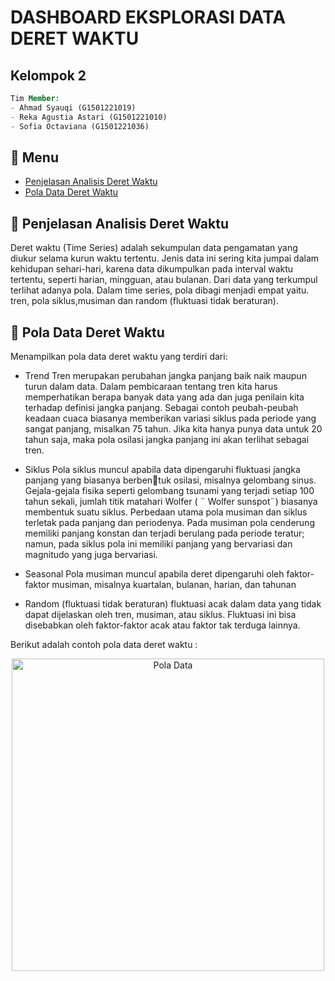 # DASHBOARD EKSPLORASI DATA DERET WAKTU

## Kelompok 2
```sql
Tim Member:
- Ahmad Syauqi (G1501221019)
- Reka Agustia Astari (G1501221010)
- Sofia Octaviana (G1501221036)
```

## :bookmark_tabs: Menu
- [Penjelasan Analisis Deret Waktu](#scroll_Penjelasan-Analisis-Deret-Waktu)
- [Pola Data Deret Waktu](#scroll_Pola-Data-Deret-Waktu)

## :scroll: Penjelasan Analisis Deret Waktu
Deret waktu (Time Series) adalah sekumpulan data pengamatan yang diukur selama kurun waktu tertentu. Jenis data ini sering kita jumpai dalam kehidupan sehari-hari, karena data  dikumpulkan pada interval waktu tertentu, seperti harian, mingguan, atau bulanan. Dari data yang terkumpul terlihat adanya pola. Dalam time series, pola  dibagi menjadi empat yaitu. tren, pola siklus,musiman dan random (fluktuasi tidak beraturan). 

## :scroll: Pola Data Deret Waktu
Menampilkan pola data deret waktu yang terdiri dari:
- Trend
Tren merupakan perubahan jangka panjang baik naik maupun turun dalam data. Dalam pembicaraan tentang tren kita harus memperhatikan berapa banyak data yang ada dan juga penilain kita terhadap definisi jangka panjang. Sebagai contoh peubah-peubah keadaan cuaca biasanya memberikan variasi siklus pada periode yang sangat panjang, misalkan 75 tahun. Jika kita hanya punya data untuk 20 tahun saja, maka pola osilasi jangka panjang ini akan terlihat sebagai tren.

- Siklus
Pola siklus muncul apabila data dipengaruhi fluktuasi jangka panjang yang biasanya berbentuk osilasi, misalnya gelombang sinus. Gejala-gejala fisika seperti gelombang tsunami yang terjadi setiap 100 tahun sekali, jumlah titik matahari Wolfer ( ¨ Wolfer sunspot¨) biasanya membentuk suatu siklus. Perbedaan utama pola musiman dan siklus terletak pada panjang dan periodenya. Pada musiman pola cenderung memiliki panjang konstan dan terjadi berulang pada periode teratur; namun, pada siklus pola ini memiliki panjang yang bervariasi dan magnitudo yang juga bervariasi.

- Seasonal
Pola musiman muncul apabila deret dipengaruhi oleh faktor-faktor musiman, misalnya kuartalan, bulanan, harian, dan tahunan

- Random (fluktuasi tidak beraturan)
fluktuasi acak dalam data yang  tidak  dapat  dijelaskan  oleh  tren,  musiman,  atau  siklus.  Fluktuasi  ini  bisa disebabkan oleh faktor-faktor acak atau faktor tak terduga lainnya.

Berikut adalah contoh pola data deret waktu :

<div align="center">
<img width="500" alt="Pola Data" src="https://github.com/Rekaagustia/shiny-eksplorasi-data-deret-waktu/assets/39205545/6b84b8ff-e0c7-414d-9659-19187274c91d">






